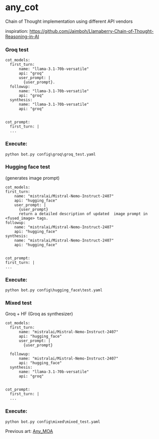 # any_cot
Chain of Thought implementation using different API vendors

inspiration: https://github.com/Jaimboh/Llamaberry-Chain-of-Thought-Reasoning-in-AI

### Groq test

```
cot_models:
  first_turn:
      name: "llama-3.1-70b-versatile"
      api: "groq"
      user_prompt: |        
        {user_prompt}.      
  followup:
      name: "llama-3.1-70b-versatile"
      api: "groq"
  synthesis:  
      name: "llama-3.1-70b-versatile"
      api: "groq"


cot_prompt:
  first_turn: |
  ...
  ```


  ### Execute:

  ```
  python bot.py config\groq\groq_test.yaml
  ```


  ### Hugging face test
  (generates image prompt)

  ```
  cot_models:
  first_turn:
      name: "mistralai/Mistral-Nemo-Instruct-2407"
      api: "hugging_face"
      user_prompt: |        
        {user_prompt}
        return a detailed description of updated  image prompt in <fused_image> tags.      
  followup:
      name: "mistralai/Mistral-Nemo-Instruct-2407"
      api: "hugging_face"
  synthesis:  
      name: "mistralai/Mistral-Nemo-Instruct-2407"
      api: "hugging_face"


cot_prompt:
  first_turn: |
  ...
  ```


  ### Execute:

  ```
  python bot.py config\hugging_face\test.yaml
  ```

### Mixed test
Groq + HF (Groq as synthesizer)

```
cot_models:
  first_turn:
      name: "mistralai/Mistral-Nemo-Instruct-2407"
      api: "hugging_face"
      user_prompt: |        
        {user_prompt}
             
  followup:
      name: "mistralai/Mistral-Nemo-Instruct-2407"
      api: "hugging_face"
  synthesis:  
      name: "llama-3.1-70b-versatile"
      api: "groq"


cot_prompt:
  first_turn: |
  ...
  ```



  ### Execute:

  ```
  python bot.py config\mixed\mixed_test.yaml
  ```


Previous art: [Any_MOA](https://github.com/pydemo/any_moa)

